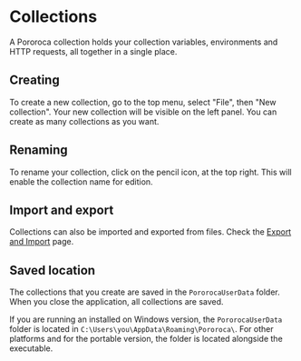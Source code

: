 # Collections

A Pororoca collection holds your collection variables, environments and HTTP requests, all together in a single place.

## Creating

To create a new collection, go to the top menu, select "File", then "New collection". Your new collection will be visible on the left panel. You can create as many collections as you want.

## Renaming

To rename your collection, click on the pencil icon, at the top right. This will enable the collection name for edition.

## Import and export

Collections can also be imported and exported from files. Check the [Export and Import](ExportAndImport.md) page.

## Saved location

The collections that you create are saved in the `PororocaUserData` folder. When you close the application, all collections are saved.

If you are running an installed on Windows version, the `PororocaUserData` folder is located in `C:\Users\you\AppData\Roaming\Pororoca\`. For other platforms and for the portable version, the folder is located alongside the executable.